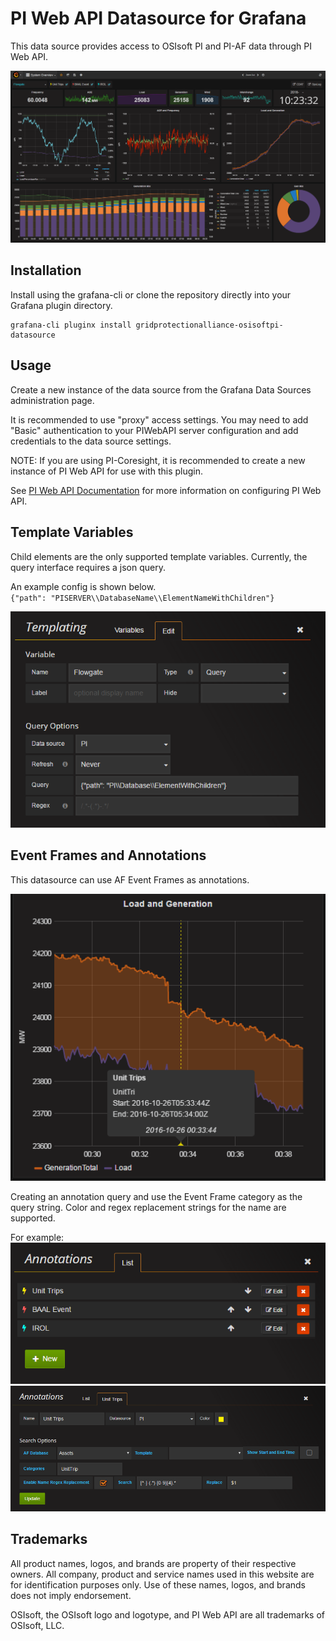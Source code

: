 # PI Web API Datasource for Grafana

This data source provides access to OSIsoft PI and PI-AF data through PI Web API.

![display](docs/img/system_overview.png)

## Installation

Install using the grafana-cli or clone the repository directly 
into your Grafana plugin directory.

```
grafana-cli pluginx install gridprotectionalliance-osisoftpi-datasource
```

## Usage

Create a new instance of the data source from the Grafana Data Sources
administration page.

It is recommended to use "proxy" access settings.
You may need to add "Basic" authentication to your PIWebAPI
server configuration and add credentials to the data source settings.

NOTE: If you are using PI-Coresight, it is recommended to create a new
instance of PI Web API for use with this plugin.

See [PI Web API Documentation](https://livelibrary.osisoft.com/LiveLibrary/content/en/web-api-v6/) 
for more information on configuring PI Web API.


## Template Variables

Child elements are the only supported template variables.
Currently, the query interface requires a json query.

An example config is shown below.  
`{"path": "PISERVER\\DatabaseName\\ElementNameWithChildren"}`

![template_setup_1.png](docs/img/template_setup_1.png)

## Event Frames and Annotations

This datasource can use AF Event Frames as annotations.

![event-frame](docs/img/event_frame.png)

Creating an annotation query and use the Event Frame category as the query string.
Color and regex replacement strings for the name are supported.

For example:  
![event-frame-setup-1](docs/img/event_frame_setup_1.png)
![event-frame-setup-2](docs/img/event_frame_setup_2.png)  

## Trademarks

All product names, logos, and brands are property of their respective owners.
All company, product and service names used in this website are for identification purposes only.
Use of these names, logos, and brands does not imply endorsement.

OSIsoft, the OSIsoft logo and logotype, and PI Web API are all trademarks of OSIsoft, LLC.
